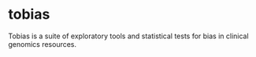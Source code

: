 # tobias
Tobias is a suite of exploratory tools and statistical tests for bias in clinical genomics resources.
